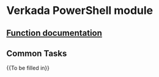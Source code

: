 # Verkada PowerShell module
## [Function documentation](./function-documentation/verkadaModule.md)
## Common Tasks
{{To be filled in}}